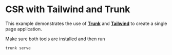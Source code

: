 # CSR with Tailwind and Trunk

This example demonstrates the use of
**[Trunk](https://trunkrs.dev/)** and
**[Tailwind](https://tailwindcss.com/)**
to create a single page application.

Make sure both tools are installed and then run

```sh
trunk serve
```

